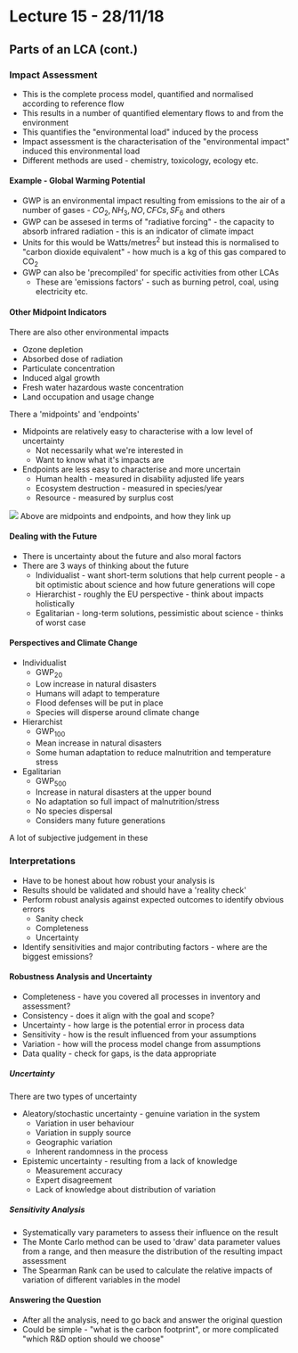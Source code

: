 # Lecture 15 - 28/11/18

## Parts of an LCA (cont.)

### Impact Assessment

- This is the complete process model, quantified and normalised according to reference flow
- This results in a number of quantified elementary flows to and from the environment
- This quantifies the "environmental load" induced by the process
- Impact assessment is the characterisation of the "environmental impact" induced this environmental load
- Different methods are used - chemistry, toxicology, ecology etc.

#### Example - Global Warming Potential

- GWP is an environmental impact resulting from emissions to the air of a number of gases - $CO_2, NH_3, NO, CFCs, SF_6$ and others
- GWP can be assesed in terms of "radiative forcing" - the capacity to absorb infrared radiation - this is an indicator of climate impact
- Units for this would be Watts/metres$^2$ but instead this is normalised to "carbon dioxide equivalent" - how much is a kg of this gas compared to CO$_2$
- GWP can also be 'precompiled' for specific activities from other LCAs
	- These are 'emissions factors' - such as burning petrol, coal, using electricity etc.

#### Other Midpoint Indicators

 There are also other environmental impacts
- Ozone depletion
- Absorbed dose of radiation
- Particulate concentration
- Induced algal growth
- Fresh water hazardous waste concentration
- Land occupation and usage change

There a 'midpoints' and 'endpoints'

- Midpoints are relatively easy to characterise with a low level of uncertainty
	- Not necessarily what we're interested in
	- Want to know what it's impacts are
- Endpoints are less easy to characterise and more uncertain
	- Human health - measured in disability adjusted life years
	- Ecosystem destruction - measured in species/year
	- Resource - measured by surplus cost

![](https://lh3.googleusercontent.com/6ujVN_dgC8LolDxlWnsYgXAYWnQRQokjv99Vgjw_zjVxnXaUzYaj5DE_buuqVS3b9jecF8dK358G)
Above are midpoints and endpoints, and how they link up

#### Dealing with the Future

- There is uncertainty about the future and also moral factors
- There are 3 ways of thinking about the future
	- Individualist - want short-term solutions that help current people - a bit optimistic about science and how future generations will cope
	- Hierarchist - roughly the EU perspective - think about impacts holistically 
	- Egalitarian - long-term solutions, pessimistic about science - thinks of worst case

#### Perspectives and Climate Change

- Individualist
	- GWP$_20$
	- Low increase in natural disasters
	- Humans will adapt to temperature
	- Flood defenses will be put in place
	- Species will disperse around climate change
- Hierarchist
	- GWP$_100$
	- Mean increase in natural disasters
	- Some human adaptation to reduce malnutrition and temperature stress
- Egalitarian
	- GWP$_500$
	- Increase in natural disasters at the upper bound
	- No adaptation so full impact of malnutrition/stress
	- No species dispersal
	- Considers many future generations

A lot of subjective judgement in these

### Interpretations

- Have to be honest about how robust your analysis is
- Results should be validated and should have a 'reality check'
- Perform robust analysis against expected outcomes to identify obvious errors
	- Sanity check
	- Completeness
	- Uncertainty
- Identify sensitivities and major contributing factors - where are the biggest emissions?

#### Robustness Analysis and Uncertainty

- Completeness - have you covered all processes in inventory and assessment?
- Consistency - does it align with the goal and scope?
- Uncertainty - how large is the potential error in process data
- Sensitivity - how is the result influenced from your assumptions
- Variation - how will the process model change from assumptions
- Data quality - check for gaps, is the data appropriate

##### Uncertainty

There are two types of uncertainty

- Aleatory/stochastic uncertainty - genuine variation in the system
	- Variation in user behaviour
	- Variation in supply source
	- Geographic variation
	- Inherent randomness in the process
- Epistemic uncertainty - resulting from a lack of knowledge
	- Measurement accuracy
	- Expert disagreement
	- Lack of knowledge about distribution of variation

##### Sensitivity Analysis

- Systematically vary parameters to assess their influence on the result
- The Monte Carlo method can be used to 'draw' data parameter values from a range, and then measure the distribution of the resulting impact assessment
- The Spearman Rank can be used to calculate the relative impacts of variation of different variables in the model

#### Answering the Question

- After all the analysis, need to go back and answer the original question
- Could be simple - "what is the carbon footprint", or more complicated "which R&D option should we choose"
<!--stackedit_data:
eyJoaXN0b3J5IjpbMjEzMjI4MDYyNSwtMTMzMjM4ODkyLC0xMj
U2Nzg2Njg0LC05ODI3NDM4NjUsMTEwMzg1NjI1NSwxODY2MTE4
NDcwLC03MjQzNDM4NzksLTE4MDkzMDMxNDYsLTk3NDQ2NzA3MC
w3MzA5OTgxMTZdfQ==
-->